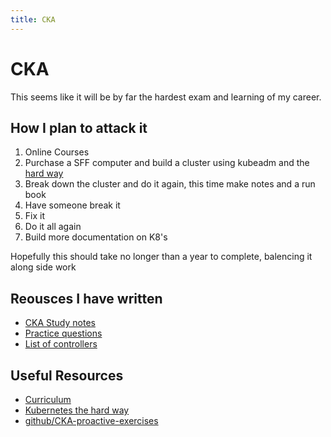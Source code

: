 ```yaml
---
title: CKA
---
```

# CKA

This seems like it will be by far the hardest exam and learning of my career.

## How I plan to attack it

1. Online Courses
2. Purchase a SFF computer and build a cluster using kubeadm and the [hard way](https://github.com/kelseyhightower/kubernetes-the-hard-way/tree/master/docs)
3. Break down the cluster and do it again, this time make notes and a run book
4. Have someone break it
5. Fix it
6. Do it all again
7. Build more documentation on K8's

Hopefully this should take no longer than a year to complete, balencing it along side work

## Reousces I have written

* [CKA Study notes](cka-1.md)
* [Practice questions](cka-practice-tests.md)
* [List of controllers](cka-list-of-controllers.md)


## Useful Resources

* [Curriculum](https://github.com/cncf/curriculum/blob/master/CKA_Curriculum_v1.26.pdf)
* [Kubernetes the hard way](https://github.com/kelseyhightower/kubernetes-the-hard-way/tree/master/docs)
* [github/CKA-proactive-exercises](https://github.com/alijahnas/CKA-practice-exercises)